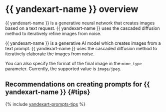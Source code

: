 # {{ yandexart-name }} overview

{{ yandexart-name }} is a generative neural network that creates images based on a text request. {{ yandexart-name }} uses the cascaded diffusion method to iteratively refine images from noise.

{{ yandexart-name }} is a generative AI model which creates images from a text prompt. {{ yandexart-name }} uses the cascaded diffusion method to iteratively elaborate the images from noise.

You can also specify the format of the final image in the `mime_type` parameter. Currently, the supported value is `image/jpeg`.


## Recommendations on creating prompts for {{ yandexart-name }} {#tips}

{% include [yandexart-prompts-tips](../../../_includes/foundation-models/yandexart/yandexart-prompts-tips.md) %}